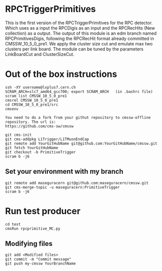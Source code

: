 # RPCTriggerPrimitives

This is the first version of the RPCTriggerPrimitives for the RPC detector. Which uses as a input the RPCDigis as an input and the RPCRecHits (New collection) as a output.
The output of this module is an edm branch named RPCPrimitivesDigis, following the RPCRecHit format already committed in CMSSW_10_5_0_pre1.
We apply the cluster size cut and emulate max two clusters per link board. The module can be tuned by the parameters LinkBoardCut and ClusterSizeCut. 

#  Out of the box instructions

```
ssh -XY username@lxplus7.cern.ch
SCRAM_ARCH=slc7_amd64_gcc700; export SCRAM_ARCH   (in .bashrc file)
scram list CMSSW_10_5_0_pre1
cmsrel CMSSW_10_5_0_pre1
cd CMSSW_10_5_0_pre1/src
cmsenv
```

```
You need to do a fork from your githut repository to cmssw-offline repository. The url is:
https://github.com/cms-sw/cmssw
```


```
git cms-init
git cms-addpkg L1Trigger/L1TMuonEndCap
git remote add YourGitHubName git@github.com:YourGitHubName/cmssw.git
git fetch YourGitHubName
git checkout -b PrimitiveTrigger
scram b -j6

```

## Set your environment with my branch

```
git remote add maseguracern git@github.com:maseguracern/cmssw.git
git cms-merge-topic -u maseguracern:PrimitiveTrigger 
scram b -j6
```

# Run test producer
```
cd test
cmsRun rpcprimitive_MC.py
```

## Modifying files
```
git add <Modified files>
git commit -m "Commit message"
git push my-cmssw YourBranchName
```

